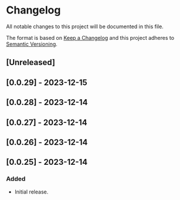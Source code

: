 # Changelog

All notable changes to this project will be documented in this file.

The format is based on [Keep a Changelog](http://keepachangelog.com/en/1.0.0/)
and this project adheres to [Semantic Versioning](http://semver.org/spec/v2.0.0.html).

## [Unreleased]

## [0.0.29] - 2023-12-15

## [0.0.28] - 2023-12-14

## [0.0.27] - 2023-12-14

## [0.0.26] - 2023-12-14
## [0.0.25] - 2023-12-14
### Added

- Initial release.